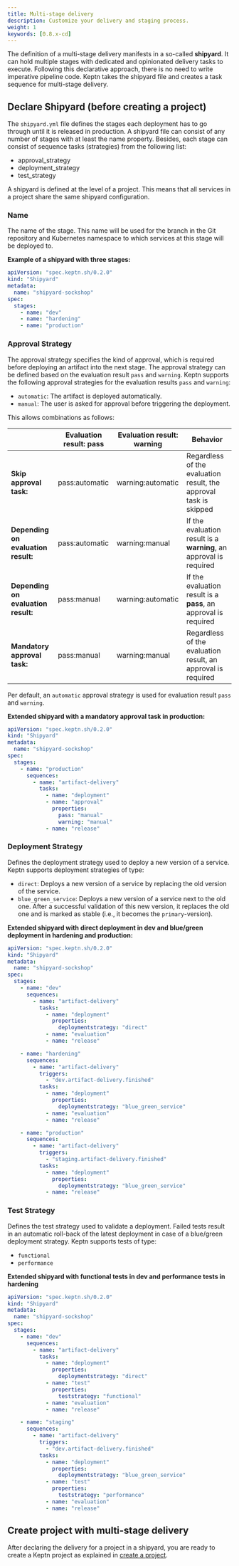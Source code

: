 ```yaml
---
title: Multi-stage delivery
description: Customize your delivery and staging process.
weight: 1
keywords: [0.8.x-cd]
---
```


The definition of a multi-stage delivery manifests in a so-called **shipyard**. It can hold multiple stages with dedicated and opinionated delivery tasks to execute. Following this declarative approach, there is no need to write imperative pipeline code. Keptn takes the shipyard file and creates a task sequence for multi-stage delivery.

## Declare Shipyard (before creating a project)

The `shipyard.yml` file defines the stages each deployment has to go through until it is released in production. A shipyard file can consist of any number of stages with at least the name property. Besides, each stage can consist of sequence tasks (strategies) from the following list:

* approval_strategy
* deployment_strategy
* test_strategy

A shipyard is defined at the level of a project. This means that all services in a project share the same shipyard configuration. 

### Name 

The name of the stage. This name will be used for the branch in the Git repository and Kubernetes namespace to which services at this stage will be deployed to. 

**Example of a shipyard with three stages:**

```yaml
apiVersion: "spec.keptn.sh/0.2.0"
kind: "Shipyard"
metadata:
  name: "shipyard-sockshop"
spec:
  stages:
    - name: "dev"
    - name: "hardening"
    - name: "production"
```

### Approval Strategy

The approval strategy specifies the kind of approval, which is required before deploying an artifact into the next stage. The approval strategy can be defined based on the evaluation result `pass` and `warning`. Keptn supports the following approval strategies for the evaluation results `pass` and `warning`:

  * `automatic`: The artifact is deployed automatically.
  * `manual`: The user is asked for approval before triggering the deployment.

This allows combinations as follows: 


|                          | Evaluation result: pass           | Evaluation result: warning                 | Behavior  |
|--------------------------|-----------------------------------|--------------------------------------------|-----------|
| **Skip approval task:** | pass:automatic | warning:automatic | Regardless of the evaluation result, the approval task is skipped |
| **Depending on evaluation result:**   | pass:automatic | warning:manual    | If the evaluation result is a **warning**, an approval is required |
| **Depending on evaluation result:**   | pass:manual    | warning:automatic | If the evaluation result is a **pass**, an approval is required |
| **Mandatory approval task:**          | pass:manual    | warning:manual    | Regardless of the evaluation result, an approval is required |

Per default, an `automatic` approval strategy is used for evaluation result `pass` and `warning`.

**Extended shipyard with a mandatory approval task in production:**

```yaml
apiVersion: "spec.keptn.sh/0.2.0"
kind: "Shipyard"
metadata:
  name: "shipyard-sockshop"
spec:
  stages:
    - name: "production"
      sequences:
        - name: "artifact-delivery"
          tasks:
            - name: "deployment"
            - name: "approval"
              properties:
                pass: "manual"
                warning: "manual"
            - name: "release"
```

### Deployment Strategy

Defines the deployment strategy used to deploy a new version of a service. Keptn supports deployment strategies of type: 

  * `direct`: Deploys a new version of a service by replacing the old version of the service.
  * `blue_green_service`: Deploys a new version of a service next to the old one. After a successful validation of this new version, it replaces the old one and is marked as stable (i.e., it becomes the `primary`-version).

**Extended shipyard with direct deployment in dev and blue/green deployment in hardening and production:**

```yaml
apiVersion: "spec.keptn.sh/0.2.0"
kind: "Shipyard"
metadata:
  name: "shipyard-sockshop"
spec:
  stages:
    - name: "dev"
      sequences:
        - name: "artifact-delivery"
          tasks:
            - name: "deployment"
              properties:
                deploymentstrategy: "direct"
            - name: "evaluation"
            - name: "release"

    - name: "hardening"
      sequences:
        - name: "artifact-delivery"
          triggers:
            - "dev.artifact-delivery.finished"
          tasks:
            - name: "deployment"
              properties:
                deploymentstrategy: "blue_green_service"
            - name: "evaluation"
            - name: "release"

    - name: "production"
      sequences:
        - name: "artifact-delivery"
          triggers:
            - "staging.artifact-delivery.finished"
          tasks:
            - name: "deployment"
              properties:
                deploymentstrategy: "blue_green_service"
            - name: "release"
```

### Test Strategy

Defines the test strategy used to validate a deployment. Failed tests result in an automatic roll-back of the latest deployment in case of a blue/green deployment strategy. Keptn supports tests of type:

  * `functional` 
  * `performance` 

**Extended shipyard with functional tests in dev and performance tests in hardening**

```yaml
apiVersion: "spec.keptn.sh/0.2.0"
kind: "Shipyard"
metadata:
  name: "shipyard-sockshop"
spec:
  stages:
    - name: "dev"
      sequences:
        - name: "artifact-delivery"
          tasks:
            - name: "deployment"
              properties:
                deploymentstrategy: "direct"
            - name: "test"
              properties:
                teststrategy: "functional"
            - name: "evaluation"
            - name: "release"

    - name: "staging"
      sequences:
        - name: "artifact-delivery"
          triggers:
            - "dev.artifact-delivery.finished"
          tasks:
            - name: "deployment"
              properties:
                deploymentstrategy: "blue_green_service"
            - name: "test"
              properties:
                teststrategy: "performance"
            - name: "evaluation"
            - name: "release"

``` 

## Create project with multi-stage delivery

After declaring the delivery for a project in a shipyard, you are ready to create a Keptn project as explained in [create a project](../../manage/project/#create-a-project).